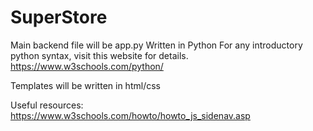 # SuperStore
Main backend file will be app.py
Written in Python 
For any introductory python syntax, visit this website for details.
https://www.w3schools.com/python/

Templates will be written in html/css

Useful resources: 
https://www.w3schools.com/howto/howto_js_sidenav.asp
